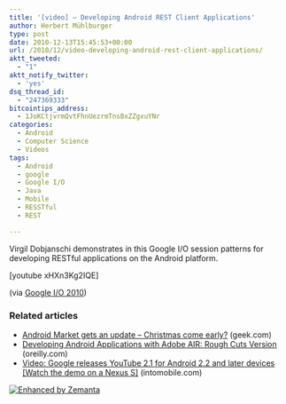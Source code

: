 ```yaml
---
title: '[video] – Developing Android REST Client Applications'
author: Herbert Mühlburger
type: post
date: 2010-12-13T15:45:53+00:00
url: /2010/12/video-developing-android-rest-client-applications/
aktt_tweeted:
  - "1"
aktt_notify_twitter:
  - 'yes'
dsq_thread_id:
  - "247369333"
bitcointips_address:
  - 1JoKCtjvrmQvtFhnUezrmTnsBxZZgxuYNr
categories:
  - Android
  - Computer Science
  - Videos
tags:
  - Android
  - google
  - Google I/O
  - Java
  - Mobile
  - RESSTful
  - REST

---
```

Virgil Dobjanschi demonstrates in this Google I/O session patterns for developing RESTful applications on the Android platform.

[youtube xHXn3Kg2IQE]

(via <a title="Google" href="http://www.google.com/events/io/2010/sessions/developing-RESTful-android-apps.html" target="_blank">Google I/O 2010</a>)

### Related articles

<ul class="zemanta-article-ul">
  <li class="zemanta-article-ul-li">
    <a href="http://www.geek.com/articles/mobile/android-market-gets-an-update-christmas-come-early-20101213/">Android Market gets an update &#8211; Christmas come early?</a> (geek.com)
  </li>
  <li class="zemanta-article-ul-li">
    <a href="http://oreilly.com/catalog/9781449394813/">Developing Android Applications with Adobe AIR: Rough Cuts Version</a> (oreilly.com)
  </li>
  <li class="zemanta-article-ul-li">
    <a href="http://www.intomobile.com/2010/12/08/youtube-2-1-android/">Video: Google releases YouTube 2.1 for Android 2.2 and later devices [Watch the demo on a Nexus S]</a> (intomobile.com)
  </li>
</ul>

<div class="zemanta-pixie">
  <a class="zemanta-pixie-a" title="Enhanced by Zemanta" href="http://www.zemanta.com/"><img class="zemanta-pixie-img" src="http://img.zemanta.com/zemified_e.png?x-id=8bb2b34f-b98f-4f7e-be5b-410670da4b49" alt="Enhanced by Zemanta" /></a><span class="zem-script more-related pretty-attribution"></span>
</div>